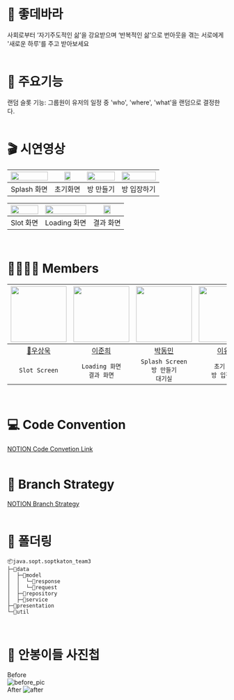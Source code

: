# 📱 좋데바라    
사회로부터 ‘자기주도적인 삶’을 강요받으며 ‘반복적인 삶’으로 번아웃을 겪는 서로에게 '새로운 하루'를 주고 받아보세요     
</br>

# 🎉 주요기능
랜덤 슬롯 기능: 그룹원이 유저의 일정 중 'who', 'where', 'what'을 랜덤으로 결정한다.    
</br>

# 🎬 시연영상
|<img src="https://github.com/DO-SOPT-SOPKATHON-ANDROID-TEAM3/Android/assets/52882799/10d81bd2-ea1f-44da-8470-9c9bbb9a6e98" width=100% />|<img src="https://github.com/DO-SOPT-SOPKATHON-ANDROID-TEAM3/Android/assets/52882799/fc1cca7b-66cc-4590-a15d-a0d496d1a6f5" width=50% />|<img src="https://github.com/DO-SOPT-SOPKATHON-ANDROID-TEAM3/Android/assets/52882799/ed6e3a71-7bd4-45c7-a561-f279753b949b" width=100% />|<img src="https://github.com/DO-SOPT-SOPKATHON-ANDROID-TEAM3/Android/assets/52882799/c03e090a-97fc-47d8-9b93-675685765a8b" width=100% />|
|:---------:|:---------:|:---------:|:---------:|
|Splash 화면|초기화면|방 만들기|방 입장하기|  

|<img src="https://github.com/DO-SOPT-SOPKATHON-ANDROID-TEAM3/Android/assets/52882799/c43b9bfe-a2ce-4e07-bf8d-f774c9f0e367" width=100% />|<img src="https://github.com/DO-SOPT-SOPKATHON-ANDROID-TEAM3/Android/assets/52882799/ca053559-4041-4b60-b9d7-7d63212b62d1" width=100% />|<img src="https://github.com/DO-SOPT-SOPKATHON-ANDROID-TEAM3/Android/assets/52882799/5d618ce6-58d4-43b0-b66b-f18fd2a8de36" width=50% />|
|:---------:|:---------:|:---------:|
|Slot 화면|Loading 화면|결과 화면|
</br>

# 👨‍👩‍👧‍👦 Members
|<img src="https://avatars.githubusercontent.com/u/113014331?v=4" width="128" />|<img src="https://avatars.githubusercontent.com/u/113578158?v=4" width="128" />|<img src="https://avatars.githubusercontent.com/u/52882799?v=4" width="128" />|<img src="https://avatars.githubusercontent.com/u/128459613?v=4" width="128" />| 
|:---------:|:---------:|:---------:|:---------:|
|[👑우상욱](https://github.com/Sangwook123)|[이준희](https://github.com/l2zh)|[박동민](https://github.com/chattymin)|[이유빈](https://github.com/leeeyubin)|
| `Slot Screen` | `Loading 화면`<br/>`결과 화면` | `Splash Screen`<br/>`방 만들기`<br/>`대기실` | `초기 화면`<br/>`방 입장하기`|
</br>

# 💻 Code Convention
[NOTION Code Convetion Link](https://www.notion.so/Code-Convention-74426b8e2bbe49bdada0c83b8fe68116?pvs=4)    
</br>

# 🔖 Branch Strategy
[NOTION Branch Strategy](https://amazing-log-b60.notion.site/Branch-Strategy-29171fb662164badafad421defb78481)    
</br>

# 📁 폴더링
```
📦java.sopt.soptkaton_team3
├─📂data
│  ├─📂model
│  │  └─📂response
│  │  └─📂request
│  ├─📂repository
│  ├─📂service
├─📂presentation
└─📂util
```
</br>

# 📸 안봉이들 사진첩
Before   
![before_pic](https://github.com/DO-SOPT-SOPKATHON-ANDROID-TEAM3/.github/assets/52882799/5ba2d617-7f01-4661-bd98-3101f9ade409)   
After
![after](https://github.com/DO-SOPT-SOPKATHON-ANDROID-TEAM3/Android/assets/52882799/807470c1-4ca6-4dbd-b4a3-0b255fd85f24)

